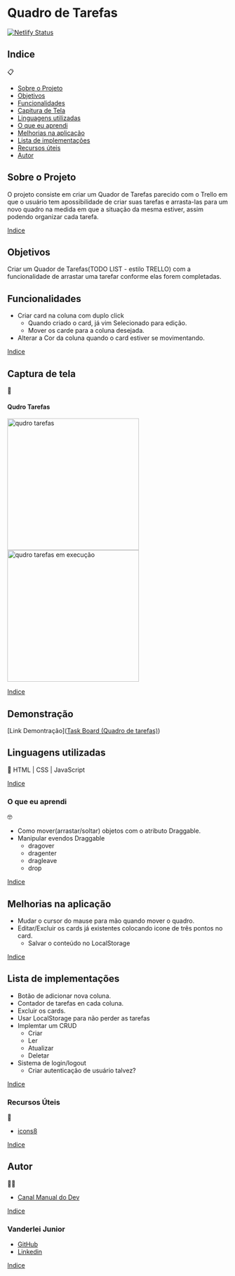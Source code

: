 # Quadro de Tarefas

[![Netlify Status](https://api.netlify.com/api/v1/badges/92c1beac-8934-4095-82f0-af67343ea67c/deploy-status)](https://app.netlify.com/sites/transcendent-yeot-2e0134/deploys)

##   Indice
📋


- <a href="#sobre-o-projeto">Sobre o Projeto</a>
- <a href="#objetivos">Objetivos</a>
- <a href="#funcionalidades">Funcionalidades</a>
- <a href="#captura-de-tela">Capitura de Tela</a>
- <a href="#linguagens-utilizadas">Linguagens utilizadas</a>
- <a href="#o-que-eu-aprendi">O que eu aprendi</a>
- <a href="#melhorias-na-aplicação">Melhorias na aplicação</a>
- <a href="#lista-de-implementações">Lista de implementações</a>
- <a href="#recursos-úteis">Recursos úteis</a>
- <a href="#autor">Autor</a>

##  Sobre o Projeto

 O projeto consiste em criar um Quador de Tarefas parecido com o Trello em que o usuário tem apossibilidade de criar suas tarefas e arrasta-las para um novo quadro na medida em que a situação da mesma estiver, assim podendo organizar cada tarefa.


 <a href="#indice">Indice</a>

##  Objetivos
Criar um Quador de Tarefas(TODO LIST - estilo TRELLO) com a funcionalidade de arrastar uma tarefar conforme elas forem completadas.


## Funcionalidades
- Criar card na coluna com duplo click
    - Quando criado o card, já vim Selecionado para edição.
    - Mover os carde para a coluna desejada.
- Alterar a Cor da coluna quando o card estiver se movimentando.

 <a href="#indice">Indice</a>

## Captura de tela 
📸

#### Qudro Tarefas
<img style="width:300px" src="./img/qudro-tarefas.png" alt="qudro tarefas">

<img style="width:300px" src="./img/qt-em-execucao.png" alt="qudro tarefas em execução">



 <a href="#indice">Indice</a>

## Demonstração

[Link Demontração](<a href="https://quadro-de-tarefas0.netlify.app/">Task Board (Quadro de tarefas)</a>)


## Linguagens utilizadas
📝
HTML | CSS | JavaScript

 <a href="#indice">Indice</a>

###  O que eu aprendi
🤓

- Como mover(arrastar/soltar) objetos com o atributo Draggable.
- Manipular evendos Draggable
    - dragover
    - dragenter
    - dragleave
    - drop

 <a href="#indice">Indice</a>

## Melhorias na aplicação

- Mudar o cursor do mause para mão quando mover o quadro.
- Editar/Excluir os cards já existentes colocando icone de três pontos no card.
    - Salvar o conteúdo no LocalStorage

 <a href="#indice">Indice</a>

## Lista de implementações

- Botão de adicionar nova coluna.
- Contador de tarefas en cada coluna.
- Excluir os cards.
- Usar LocalStorage para não perder as tarefas
- Implemtar um CRUD
    - Criar
    - Ler
    - Atualizar
    - Deletar
- Sistema de login/logout
    - Criar autenticação de usuário talvez?

 <a href="#indice">Indice</a>

###   Recursos Úteis
🔧
- <a href="https://icons8.com/" target="_blank">icons8</a>

 <a href="#indice">Indice</a>

##   Autor
🧑‍💻
- <a href="https://www.youtube.com/watch?v=Bc09sITr6FE" target="_blank" rel="noopener noreferrer">Canal Manual do Dev</a>

 <a href="#indice">Indice</a>

### Vanderlei Junior
- <a href="https://github.com/VanderleiGeronimoJunior" target="_blank">GitHub</a>
- <a href="https://www.linkedin.com/in/vanderlei-junior-b9956686/" target="_blank">Linkedin</a>

 <a href="#indice">Indice</a>


